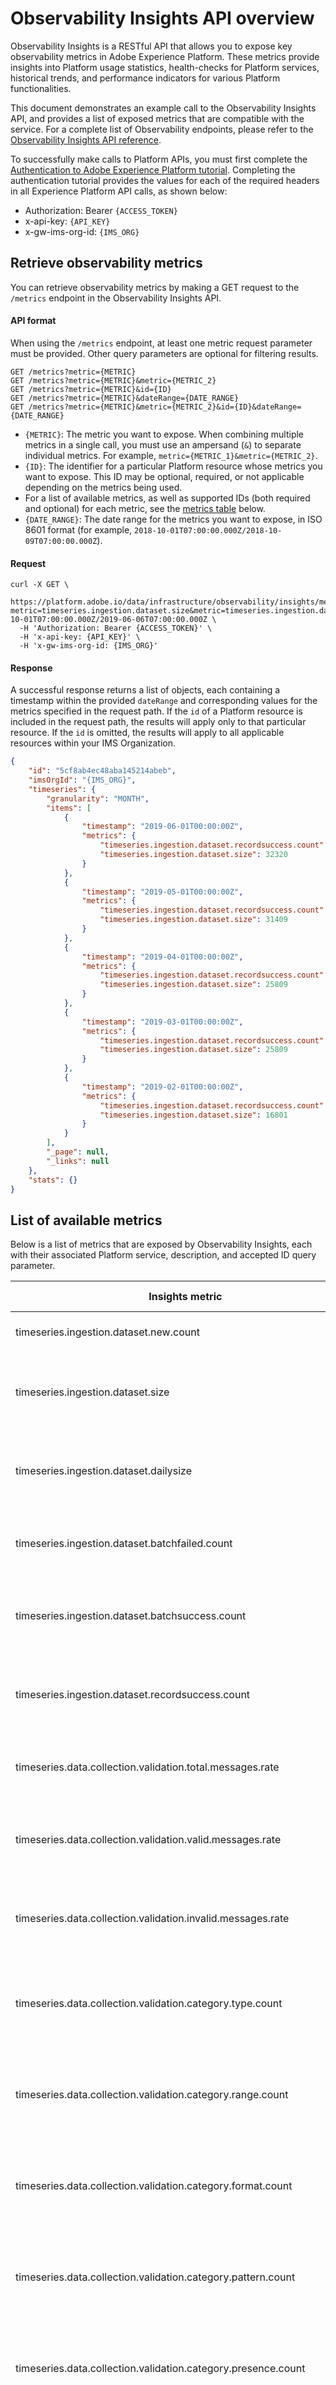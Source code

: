 # Observability Insights API overview

Observability Insights is a RESTful API that allows you to expose key observability metrics in Adobe Experience Platform. These metrics provide insights into Platform usage statistics, health-checks for Platform services, historical trends, and performance indicators for various Platform functionalities. 

This document demonstrates an example call to the Observability Insights API, and provides a list of exposed metrics that are compatible with the service. For a complete list of Observability endpoints, please refer to the [Observability Insights API reference](../../../../../../acpdr/swagger-specs/observability-insights.yaml).

To successfully make calls to Platform APIs, you must first complete the [Authentication to Adobe Experience Platform tutorial](../../tutorials/authenticate_to_acp_tutorial/authenticate_to_acp_tutorial.md). Completing the authentication tutorial provides the values for each of the required headers in all Experience Platform API calls, as shown below:

* Authorization: Bearer `{ACCESS_TOKEN}`
* x-api-key: `{API_KEY}`
* x-gw-ims-org-id: `{IMS_ORG}`

## Retrieve observability metrics

You can retrieve observability metrics by making a GET request to the `/metrics` endpoint in the Observability Insights API.

#### API format

When using the `/metrics` endpoint, at least one metric request parameter must be provided. Other query parameters are optional for filtering results.

```http
GET /metrics?metric={METRIC}
GET /metrics?metric={METRIC}&metric={METRIC_2}
GET /metrics?metric={METRIC}&id={ID}
GET /metrics?metric={METRIC}&dateRange={DATE_RANGE}
GET /metrics?metric={METRIC}&metric={METRIC_2}&id={ID}&dateRange={DATE_RANGE}
```

* `{METRIC}`: The metric you want to expose. When combining multiple metrics in a single call, you must use an ampersand (`&`) to separate individual metrics. For example, `metric={METRIC_1}&metric={METRIC_2}`.
* `{ID}`: The identifier for a particular Platform resource whose metrics you want to expose. This ID may be optional, required, or not applicable depending on the metrics being used. 
* For a list of available metrics, as well as supported IDs (both required and optional) for each metric, see the [metrics table](#list-of-available-metrics) below.
* `{DATE_RANGE}`: The date range for the metrics you want to expose, in ISO 8601 format (for example, `2018-10-01T07:00:00.000Z/2018-10-09T07:00:00.000Z`).

#### Request

```shell
curl -X GET \
  https://platform.adobe.io/data/infrastructure/observability/insights/metrics?metric=timeseries.ingestion.dataset.size&metric=timeseries.ingestion.dataset.recordsuccess.count&id=5cf8ab4ec48aba145214abeb&dateRange=2018-10-01T07:00:00.000Z/2019-06-06T07:00:00.000Z \
  -H 'Authorization: Bearer {ACCESS_TOKEN}' \
  -H 'x-api-key: {API_KEY}' \
  -H 'x-gw-ims-org-id: {IMS_ORG}'
```

#### Response

A successful response returns a list of objects, each containing a timestamp within the provided `dateRange` and corresponding values for the metrics specified in the request path. If the `id` of a Platform resource is included in the request path, the results will apply only to that particular resource. If the `id` is omitted, the results will apply to all applicable resources within your IMS Organization.

```json
{
    "id": "5cf8ab4ec48aba145214abeb",
    "imsOrgId": "{IMS_ORG}",
    "timeseries": {
        "granularity": "MONTH",
        "items": [
            {
                "timestamp": "2019-06-01T00:00:00Z",
                "metrics": {
                    "timeseries.ingestion.dataset.recordsuccess.count": 1125,
                    "timeseries.ingestion.dataset.size": 32320
                }
            },
            {
                "timestamp": "2019-05-01T00:00:00Z",
                "metrics": {
                    "timeseries.ingestion.dataset.recordsuccess.count": 1003,
                    "timeseries.ingestion.dataset.size": 31409
                }
            },
            {
                "timestamp": "2019-04-01T00:00:00Z",
                "metrics": {
                    "timeseries.ingestion.dataset.recordsuccess.count": 740,
                    "timeseries.ingestion.dataset.size": 25809
                }
            },
            {
                "timestamp": "2019-03-01T00:00:00Z",
                "metrics": {
                    "timeseries.ingestion.dataset.recordsuccess.count": 740,
                    "timeseries.ingestion.dataset.size": 25809
                }
            },
            {
                "timestamp": "2019-02-01T00:00:00Z",
                "metrics": {
                    "timeseries.ingestion.dataset.recordsuccess.count": 390,
                    "timeseries.ingestion.dataset.size": 16801
                }
            }
        ],
        "_page": null,
        "_links": null
    },
    "stats": {}
}
```

## List of available metrics

Below is a list of metrics that are exposed by Observability Insights, each with their associated Platform service, description, and accepted ID query parameter.

Insights metric|Platform service|Description|ID query parameter
---- | ---- | ---- | ----
timeseries.ingestion.dataset.new.count | Data Ingestion | Total number of datasets created. | N/A
timeseries.ingestion.dataset.size | Data Ingestion | Cumulative size of all data ingested for one dataset for or all datasets.| Dataset ID (Optional)
timeseries.ingestion.dataset.dailysize | Data Ingestion | Size of data ingested on a daily usage basis for one dataset or for all datasets. | Dataset ID (Optional)
timeseries.ingestion.dataset.batchfailed.count | Data Ingestion | Number of batches failed for one dataset or for all datasets. | Dataset ID (Optional)
timeseries.ingestion.dataset.batchsuccess.count | Data Ingestion | Number of batches ingested for one dataset or for all datasets. | Dataset ID (Optional)
timeseries.ingestion.dataset.recordsuccess.count | Data Ingestion | Number of records ingested for one dataset or for all datasets. | Dataset ID (Optional)
timeseries.data.collection.validation.total.messages.rate | Data Ingestion (streaming) | Total number of messages for one dataset or for all datasets. | Dataset ID (Optional)
timeseries.data.collection.validation.valid.messages.rate | Data Ingestion (streaming) | Total number of valid messages for one dataset or for all datasets. | Dataset ID (Optional)
timeseries.data.collection.validation.invalid.messages.rate | Data Ingestion (streaming) | Total number of invalid messages for one dataset or for all datasets. | Dataset ID (Optional)
timeseries.data.collection.validation.category.type.count | Data Ingestion (streaming) | Total number of invalid "type" messages for one dataset or for all datasets. | Dataset ID (Optional)
timeseries.data.collection.validation.category.range.count | Data Ingestion (streaming) | Total number of invalid "range" messages for one dataset or for all datasets. | Dataset ID (Optional)
timeseries.data.collection.validation.category.format.count | Data Ingestion (streaming) | Total number of invalid "format" messages for one dataset or for all datasets. | Dataset ID (Optional)
timeseries.data.collection.validation.category.pattern.count | Data Ingestion (streaming) | Total number of invalid "pattern" messages for one dataset or for all datasets. | Dataset ID (Optional)
timeseries.data.collection.validation.category.presence.count | Data Ingestion (streaming) | Total number of invalid "presence" messages for one dataset or for all datasets. | Dataset ID (Optional)
timeseries.data.collection.validation.category.enum.count | Data Ingestion (streaming) | Total number of invalid "enum" messages for one dataset or for all datasets. | Dataset ID (Optional)
timeseries.data.collection.validation.category.unclassified.count | Data Ingestion (streaming) | Total number of invalid "unclassified" messages for one dataset or for all datasets. | Dataset ID (Optional)
timeseries.data.collection.validation.category.unknown.count | Data Ingestion (streaming) | Total number of invalid "unknown" messages for one dataset or for all datasets. | Dataset ID (Optional)
timeseries.data.collection.inlet.total.messages.received | Data Ingestion (streaming) | Total number of messages received for one data inlet or for all data inlets. | Inlet ID (Optional)
timeseries.data.collection.inlet.total.messages.size.received | Data Ingestion (streaming) | Total size of data received for one data inlet or for all data inlets. | Inlet ID (Optional)
timeseries.data.collection.inlet.success | Data Ingestion (streaming) | Total number of successful HTTP calls to one data inlet or to all data inlets. | Inlet ID (Optional)
timeseries.data.collection.inlet.failure | Data Ingestion (streaming) | Total number of failed HTTP calls to one data inlet or to all data inlets. | Inlet ID (Optional)
timeseries.profiles.dataset.recordread.count | Real-time Customer Profile | Number of records read from the data lake by Profile, for one dataset or for all datasets. | Dataset ID (Optional)
timeseries.profiles.dataset.recordsuccess.count | Real-time Customer Profile | Number of records written to their data source by Profile, for one dataset or for all datasets. | Dataset ID (Optional)
timeseries.profiles.dataset.recordfailed.count | Real-time Customer Profile | Number of records failed by Profile, for one dataset or for all datasets. | Dataset ID (Optional)
timeseries.profiles.dataset.batchsuccess.count | Real-time Customer Profile | Number of Profile batches ingested for a dataset or for all datasets. | Dataset ID (Optional)
timeseries.profiles.dataset.batchfailed.count | Real-time Customer Profile | Number of Profile batches failed for one dataset or for all datasets. | Dataset ID (Optional)
timeseries.identity.dataset.recordsuccess.count | Identity Service | Number of records written to their data source by Identity Service, for one dataset or all datasets. | Dataset ID (Optional)
timeseries.identity.dataset.recordfailed.count | Identity Service | Number of records failed by Identity Service, for one dataset or for all datasets. | Dataset ID (Optional)
timeseries.identity.dataset.namespacecode.recordsuccess.count | Identity Service | Number of Identity records successfully ingested for a namespace. | Namespace ID (**Required**)
timeseries.identity.dataset.namespacecode.recordfailed.count | Identity Service | Number of Identity records failed by a namespace. | Namespace ID (**Required**)
timeseries.identity.dataset.namespacecode.recordskipped.count | Identity Service | Number of Identity records skipped by a namespace. | Namespace ID (**Required**)
timeseries.identity.graph.imsorg.uniqueidentities.count | Identity Service | Number of unique identities stored in the identity graph for your IMS Organization. | N/A
timeseries.identity.graph.imsorg.namespacecode.uniqueidentities.count | Identity Service | Number of unique identities stored in the identity graph for a namespace. | Namespace ID (**Required**)
timeseries.identity.graph.imsorg.numidgraphs.count | Identity Service | Number of unique graph identities stored in the identity graph for your IMS Organization. | N/A
timeseries.identity.graph.imsorg.graphstrength.uniqueidentities.count | Identity Service | Number of unique identities stored in the identity graph for your IMS Organization for a particular graph strength ("unknown", "weak", or "strong"). | Graph strength (**Required**)
timeseries.gdpr.jobs.totaljobs.count | GDPR | Total number of jobs created from GDPR. | ENV (**Required**)
timeseries.gdpr.jobs.completedjobs.count | GDPR | Total number of completed jobs from GDPR. | ENV (**Required**)
timeseries.gdpr.jobs.errorjobs.count | GDPR | Total number of error jobs from GDPR. | ENV (**Required**)
timeseries.queryservice.query.scheduleonce.count | Query Service | Total number of non-recurring scheduled queries. | N/A
timeseries.queryservice.query.scheduledrecurring.count | Query Service | Total number of recurring scheduled queries. | N/A
timeseries.queryservice.query.batchquery.count | Query Service | Total number of executed batch queries. | N/A
timeseries.queryservice.query.scheduledquery.count | Query Service | Total number of executed scheduled queries. | N/A
timeseries.queryservice.query.interactivequery.count | Query Service | Total number of executed interactive queries. | N/A
timeseries.queryservice.query.batchfrompsqlquery.count | Query Service | Total number of executed batch queries from PSQL. | N/A